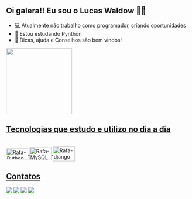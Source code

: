 ## Oi galera!! Eu sou o Lucas Waldow  👨‍💻

- 💻 Atualmente não trabalho como programador, criando oportunidades
- 🌱 Estou estudando Pynthon
- 🤔 Dicas, ajuda e Conselhos são bem vindos!

<div>
  <a href="https://github.com/lucaswaldow">
  <img height="180em" src="https://github-readme-stats.vercel.app/api?username=lucaswaldow&show_icons=true&theme=tokyonight&include_all_commits=true&count_private=true"/>
</div>
  
## Tecnologias que estudo e utilizo no dia a dia   
<div style="display: inline_block"><br>
  <img align="center" alt="Rafa-Python" height="30" width="60" src ="https://cdn.jsdelivr.net/gh/devicons/devicon/icons/python/python-original.svg"/>
  <img align="center" alt="Rafa-MySQL" height="35" width="60" src="https://cdn.jsdelivr.net/gh/devicons/devicon/icons/mysql/mysql-plain-wordmark.svg"/>
  <img align="center" alt="Rafa-django" height="40" width="60" src="https://cdn.jsdelivr.net/gh/devicons/devicon/icons/django/django-original.svg"/>
</div>
  
 ## Contatos
<div> 
  <a href="https://instagram.com/wxlucaz" target="_blank"><img src="https://img.shields.io/badge/-Instagram-%23E4405F?style=for-the-badge&logo=instagram&logoColor=white" target="_blank"></a>
  <a href="https://discord.gg/pDbY76q8Qf" target="_blank"><img src="https://img.shields.io/badge/Discord-7289DA?style=for-the-badge&logo=discord&logoColor=white" target="_blank"></a> 
  <a href = "mailto:lucaswaldolw@gmail.com"><img src="https://img.shields.io/badge/-Gmail-%23333?style=for-the-badge&logo=gmail&logoColor=white" target="_blank"></a>
  <a href="https://www.linkedin.com/in/lucaswaldow/" target="_blank"><img src="https://img.shields.io/badge/-LinkedIn-%230077B5?style=for-the-badge&logo=linkedin&logoColor=white" target="_blank"></a> 
</div>
